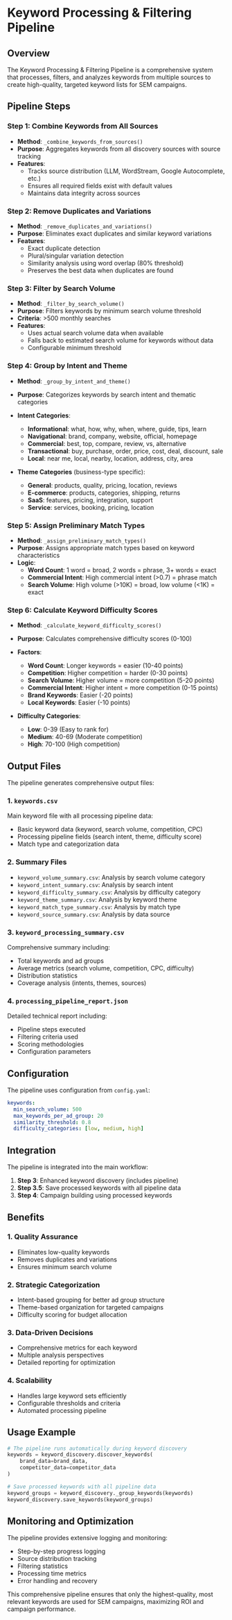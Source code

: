 # Keyword Processing & Filtering Pipeline

## Overview

The Keyword Processing & Filtering Pipeline is a comprehensive system that processes, filters, and analyzes keywords from multiple sources to create high-quality, targeted keyword lists for SEM campaigns.

## Pipeline Steps

### Step 1: Combine Keywords from All Sources

- **Method**: `_combine_keywords_from_sources()`
- **Purpose**: Aggregates keywords from all discovery sources with source tracking
- **Features**:
  - Tracks source distribution (LLM, WordStream, Google Autocomplete, etc.)
  - Ensures all required fields exist with default values
  - Maintains data integrity across sources

### Step 2: Remove Duplicates and Variations

- **Method**: `_remove_duplicates_and_variations()`
- **Purpose**: Eliminates exact duplicates and similar keyword variations
- **Features**:
  - Exact duplicate detection
  - Plural/singular variation detection
  - Similarity analysis using word overlap (80% threshold)
  - Preserves the best data when duplicates are found

### Step 3: Filter by Search Volume

- **Method**: `_filter_by_search_volume()`
- **Purpose**: Filters keywords by minimum search volume threshold
- **Criteria**: >500 monthly searches
- **Features**:
  - Uses actual search volume data when available
  - Falls back to estimated search volume for keywords without data
  - Configurable minimum threshold

### Step 4: Group by Intent and Theme

- **Method**: `_group_by_intent_and_theme()`
- **Purpose**: Categorizes keywords by search intent and thematic categories
- **Intent Categories**:

  - **Informational**: what, how, why, when, where, guide, tips, learn
  - **Navigational**: brand, company, website, official, homepage
  - **Commercial**: best, top, compare, review, vs, alternative
  - **Transactional**: buy, purchase, order, price, cost, deal, discount, sale
  - **Local**: near me, local, nearby, location, address, city, area

- **Theme Categories** (business-type specific):
  - **General**: products, quality, pricing, location, reviews
  - **E-commerce**: products, categories, shipping, returns
  - **SaaS**: features, pricing, integration, support
  - **Service**: services, booking, pricing, location

### Step 5: Assign Preliminary Match Types

- **Method**: `_assign_preliminary_match_types()`
- **Purpose**: Assigns appropriate match types based on keyword characteristics
- **Logic**:
  - **Word Count**: 1 word = broad, 2 words = phrase, 3+ words = exact
  - **Commercial Intent**: High commercial intent (>0.7) = phrase match
  - **Search Volume**: High volume (>10K) = broad, low volume (<1K) = exact

### Step 6: Calculate Keyword Difficulty Scores

- **Method**: `_calculate_keyword_difficulty_scores()`
- **Purpose**: Calculates comprehensive difficulty scores (0-100)
- **Factors**:

  - **Word Count**: Longer keywords = easier (10-40 points)
  - **Competition**: Higher competition = harder (0-30 points)
  - **Search Volume**: Higher volume = more competition (5-20 points)
  - **Commercial Intent**: Higher intent = more competition (0-15 points)
  - **Brand Keywords**: Easier (-20 points)
  - **Local Keywords**: Easier (-10 points)

- **Difficulty Categories**:
  - **Low**: 0-39 (Easy to rank for)
  - **Medium**: 40-69 (Moderate competition)
  - **High**: 70-100 (High competition)

## Output Files

The pipeline generates comprehensive output files:

### 1. `keywords.csv`

Main keyword file with all processing pipeline data:

- Basic keyword data (keyword, search volume, competition, CPC)
- Processing pipeline fields (search intent, theme, difficulty score)
- Match type and categorization data

### 2. Summary Files

- `keyword_volume_summary.csv`: Analysis by search volume category
- `keyword_intent_summary.csv`: Analysis by search intent
- `keyword_difficulty_summary.csv`: Analysis by difficulty category
- `keyword_theme_summary.csv`: Analysis by keyword theme
- `keyword_match_type_summary.csv`: Analysis by match type
- `keyword_source_summary.csv`: Analysis by data source

### 3. `keyword_processing_summary.csv`

Comprehensive summary including:

- Total keywords and ad groups
- Average metrics (search volume, competition, CPC, difficulty)
- Distribution statistics
- Coverage analysis (intents, themes, sources)

### 4. `processing_pipeline_report.json`

Detailed technical report including:

- Pipeline steps executed
- Filtering criteria used
- Scoring methodologies
- Configuration parameters

## Configuration

The pipeline uses configuration from `config.yaml`:

```yaml
keywords:
  min_search_volume: 500
  max_keywords_per_ad_group: 20
  similarity_threshold: 0.8
  difficulty_categories: [low, medium, high]
```

## Integration

The pipeline is integrated into the main workflow:

1. **Step 3**: Enhanced keyword discovery (includes pipeline)
2. **Step 3.5**: Save processed keywords with all pipeline data
3. **Step 4**: Campaign building using processed keywords

## Benefits

### 1. Quality Assurance

- Eliminates low-quality keywords
- Removes duplicates and variations
- Ensures minimum search volume

### 2. Strategic Categorization

- Intent-based grouping for better ad group structure
- Theme-based organization for targeted campaigns
- Difficulty scoring for budget allocation

### 3. Data-Driven Decisions

- Comprehensive metrics for each keyword
- Multiple analysis perspectives
- Detailed reporting for optimization

### 4. Scalability

- Handles large keyword sets efficiently
- Configurable thresholds and criteria
- Automated processing pipeline

## Usage Example

```python
# The pipeline runs automatically during keyword discovery
keywords = keyword_discovery.discover_keywords(
    brand_data=brand_data,
    competitor_data=competitor_data
)

# Save processed keywords with all pipeline data
keyword_groups = keyword_discovery._group_keywords(keywords)
keyword_discovery.save_keywords(keyword_groups)
```

## Monitoring and Optimization

The pipeline provides extensive logging and monitoring:

- Step-by-step progress logging
- Source distribution tracking
- Filtering statistics
- Processing time metrics
- Error handling and recovery

This comprehensive pipeline ensures that only the highest-quality, most relevant keywords are used for SEM campaigns, maximizing ROI and campaign performance.
